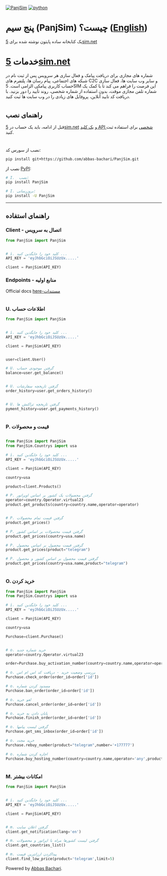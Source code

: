 [![PanjSim](https://img.shields.io/badge/PanjSim%20-Version%201.0.4-green?style=plastic&logo=codemagic)](https://python.org)
[![python](https://img.shields.io/badge/Python%20-3.7+-green?style=plastic&logo=Python)](https://python.org)

# پنج سیم (PanjSim) چیست؟ ([English](https://github.com/abbas-bachari/PanjSim))
یک کتابخانه ساده پایتون نوشته شده برای [5sim.net](https://5sim.net)
#

# خدمات [5sim.net](https://5sim.net)
شماره های مجازی برای دریافت پیامک و فعال سازی هر سرویس
پس از ثبت نام در شبکه های اجتماعی، پیام رسان ها، پلتفرم های C2C و سایر وب سایت ها، فعال سازی حساب کاربری پیامکی الزامی است. 5SIM این فرصت را فراهم می کند تا با کمک یک شماره تلفن مجازی موقت، بدون استفاده از شماره شخصی، روند تأیید را دور بزنید. با دریافت کد تایید آنلاین، پروفایل های زیادی را در وب سایت ها ثبت کنید.

#

## راهنمای نصب
قبل از ادامه، باید یک حساب در [5sim.net](https://5sim.net/) و [یک کلید API شخصی](https://5sim.net/settings/security) برای استفاده ثبت کنید. 
#

نصب از سورس کد:

``` bash
pip install git+https://github.com/abbas-bachari/PanjSim.git
```

نصب از  [PyPI](https://pypi.org/project/PanjSim/):

```bash
# I.  نصب:
pip install PanjSim

# I. بروزرسانی:
pip install -U PanjSim
```
<hr>

## راهنمای استفاده

###  Client - اتصال به سرویس

```python
from PanjSim import PanjSim


# i. کلید خود را جایگذین کنید ...
API_KEY = 'eyJhbGciOiJSUzUx.....' 

client = PanjSim(API_KEY) 


```
 

### Endpoints - منابع اولیه
Official docs [here-مستندات](https://docs.5sim.net/)
#


### U. اطلاعات حساب

```python
from PanjSim import PanjSim


# i. کلید خود را جایگذین کنید ...
API_KEY = 'eyJhbGciOiJSUzUx.....' 

client = PanjSim(API_KEY) 


user=client.User()

# U. گرفتن موجودی حساب
balance=user.get_balance()


# U. گرفتن تاریخچه سفارشات
order_history=user.get_orders_history()


# U. گرفتن تاریخچه تراکنش ها
pyment_history=user.get_payments_history()

```
#
### P. قیمت و محصولات

```python

from PanjSim import PanjSim
from PanjSim.Countrys import usa

# i. کلید خود را جایگذین کنید ...
API_KEY = 'eyJhbGciOiJSUzUx.....' 

client = PanjSim(API_KEY) 

country=usa

product=client.Products()

# P. گرفتن محصولات یک کشور بر اساس اوپراتور
operator=country.Operator.virtual23
product.get_products(country=country.name,operator=operator)


# P. گرفتن قیمت تمام محصولات
product.get_prices()

# P. گرفتن قیمت محصولات بر اساس کشور
product.get_prices(country=usa.name)

# P. گرفتن قیمت محصول بر اساس محصول
product.get_prices(product="telegram")

# P. گرفتن قیمت محصول بر اساس کشور و محصول
product.get_prices(country=usa.name,product="telegram")
```
#
### O. خرید کردن

```python
from PanjSim import PanjSim
from PanjSim.Countrys import usa

# i. کلید خود را جایگذین کنید ...
API_KEY = 'eyJhbGciOiJSUzUx.....' 

client = PanjSim(API_KEY) 

country=usa

Purchase=client.Purchase()


# o. خرید شماره جدید
operator=country.Operator.virtual23

order=Purchase.buy_activation_number(country=country.name,operator=operator,product='telegram')

# o. بررسی وضعیت خرید - دریافت کد اس ام اس
Purchase.check_order(order_id=order['id'])

# o. مسدود کردن شماره
Purchase.ban_order(order_id=order['id'])

# o. لغو خرید
Purchase.cancel_order(order_id=order['id'])

# o. پایان دادن به خرید
Purchase.finish_order(order_id=order['id'])

# o. گرفتن لیست پیامها
Purchase.get_sms_inbox(order_id=order['id'])

# o. خرید مجدد
Purchase.rebuy_number(product="telegram",number='+177777')

# o. اجاره کردن شماره
Purchase.buy_hosting_number(country=country.name,operator='any',product='1day')
```
#
### M. امکانات بیشتر

```python
from PanjSim import PanjSim


# i. کلید خود را جایگذین کنید ...
API_KEY = 'eyJhbGciOiJSUzUx.....' 

client = PanjSim(API_KEY) 


# m. گرفتن اعلان سایت
client.get_notification(lang='en')

# m. گرفتن لیست کشورها مراه با اپراتور و محصولات
client.get_countries_list()

# m. پیداکردن ارزانترین قیمت
client.find_low_price(product='telegram',limit=5)
```
Powered by [Abbas Bachari](https://github.com/abbas-bachari).
